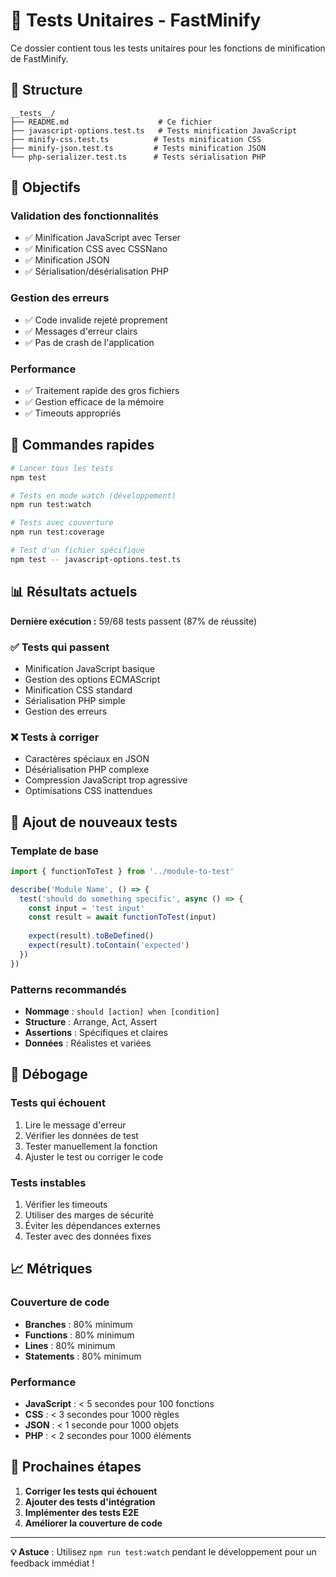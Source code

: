 # 🧪 Tests Unitaires - FastMinify

Ce dossier contient tous les tests unitaires pour les fonctions de minification de FastMinify.

## 📁 Structure

```
__tests__/
├── README.md                    # Ce fichier
├── javascript-options.test.ts   # Tests minification JavaScript
├── minify-css.test.ts          # Tests minification CSS
├── minify-json.test.ts         # Tests minification JSON
└── php-serializer.test.ts      # Tests sérialisation PHP
```

## 🎯 Objectifs

### Validation des fonctionnalités
- ✅ Minification JavaScript avec Terser
- ✅ Minification CSS avec CSSNano
- ✅ Minification JSON
- ✅ Sérialisation/désérialisation PHP

### Gestion des erreurs
- ✅ Code invalide rejeté proprement
- ✅ Messages d'erreur clairs
- ✅ Pas de crash de l'application

### Performance
- ✅ Traitement rapide des gros fichiers
- ✅ Gestion efficace de la mémoire
- ✅ Timeouts appropriés

## 🚀 Commandes rapides

```bash
# Lancer tous les tests
npm test

# Tests en mode watch (développement)
npm run test:watch

# Tests avec couverture
npm run test:coverage

# Test d'un fichier spécifique
npm test -- javascript-options.test.ts
```

## 📊 Résultats actuels

**Dernière exécution :** 59/68 tests passent (87% de réussite)

### ✅ Tests qui passent
- Minification JavaScript basique
- Gestion des options ECMAScript
- Minification CSS standard
- Sérialisation PHP simple
- Gestion des erreurs

### ❌ Tests à corriger
- Caractères spéciaux en JSON
- Désérialisation PHP complexe
- Compression JavaScript trop agressive
- Optimisations CSS inattendues

## 🔧 Ajout de nouveaux tests

### Template de base
```typescript
import { functionToTest } from '../module-to-test'

describe('Module Name', () => {
  test('should do something specific', async () => {
    const input = 'test input'
    const result = await functionToTest(input)
    
    expect(result).toBeDefined()
    expect(result).toContain('expected')
  })
})
```

### Patterns recommandés
- **Nommage** : `should [action] when [condition]`
- **Structure** : Arrange, Act, Assert
- **Assertions** : Spécifiques et claires
- **Données** : Réalistes et variées

## 🐛 Débogage

### Tests qui échouent
1. Lire le message d'erreur
2. Vérifier les données de test
3. Tester manuellement la fonction
4. Ajuster le test ou corriger le code

### Tests instables
1. Vérifier les timeouts
2. Utiliser des marges de sécurité
3. Éviter les dépendances externes
4. Tester avec des données fixes

## 📈 Métriques

### Couverture de code
- **Branches** : 80% minimum
- **Functions** : 80% minimum
- **Lines** : 80% minimum
- **Statements** : 80% minimum

### Performance
- **JavaScript** : < 5 secondes pour 100 fonctions
- **CSS** : < 3 secondes pour 1000 règles
- **JSON** : < 1 seconde pour 1000 objets
- **PHP** : < 2 secondes pour 1000 éléments

## 🎯 Prochaines étapes

1. **Corriger les tests qui échouent**
2. **Ajouter des tests d'intégration**
3. **Implémenter des tests E2E**
4. **Améliorer la couverture de code**

---

**💡 Astuce** : Utilisez `npm run test:watch` pendant le développement pour un feedback immédiat !
